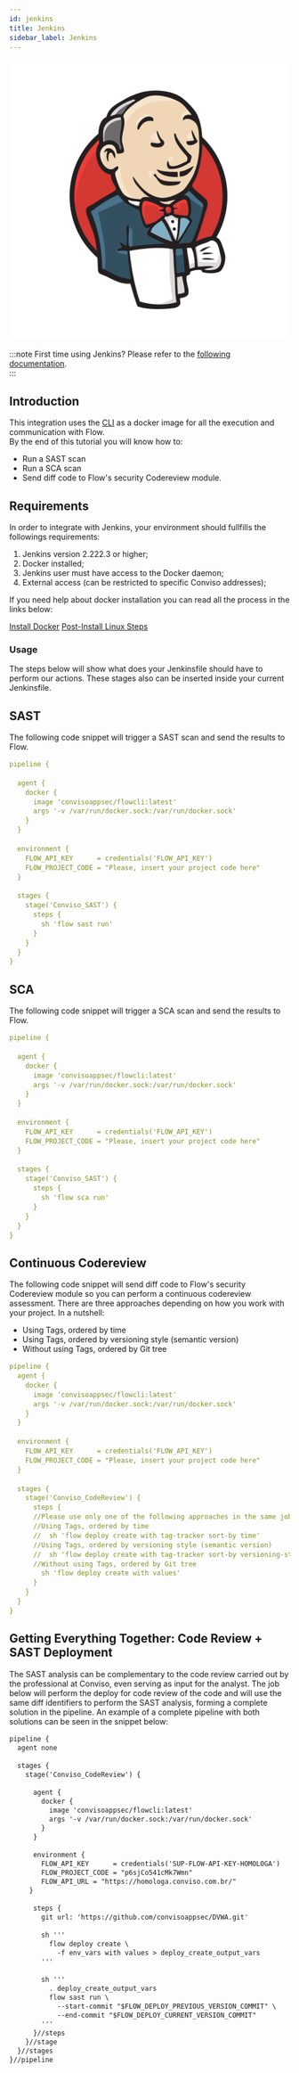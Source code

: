 ```yaml
---
id: jenkins
title: Jenkins
sidebar_label: Jenkins
---
```


<div style={{textAlign: 'center'}}>

![img](../../static/img/jenkins.png)

</div>

:::note
First time using Jenkins? Please refer to the [following documentation](https://www.jenkins.io/doc/book/).  
:::

## Introduction

This integration uses the [CLI](../cli/installation) as a docker image for all the execution and communication with Flow.  
By the end of this tutorial you will know how to:
- Run a SAST scan
- Run a SCA scan
- Send diff code to Flow's security Codereview module.

## Requirements
In order to integrate with Jenkins, your environment should fullfills the followings requirements:
1. Jenkins version 2.222.3 or higher;
1. Docker installed;
1. Jenkins user must have access to the Docker daemon;
1. External access (can be restricted to specific Conviso addresses);

If you need help about docker installation you can read all the process in the links below:

[Install Docker](https://docs.docker.com/engine/install/ubuntu/#install-using-the-convenience-script)
[Post-Install Linux Steps](https://docs.docker.com/engine/install/linux-postinstall/)



### Usage

The steps below will show what does your Jenkinsfile should have to perform our actions.
These stages also can be inserted inside your current Jenkinsfile.
## SAST
The following code snippet will trigger a SAST scan and send the results to Flow.

```yml
pipeline {

  agent {
    docker {
      image 'convisoappsec/flowcli:latest'
      args '-v /var/run/docker.sock:/var/run/docker.sock'
    }
  }

  environment {
    FLOW_API_KEY      = credentials('FLOW_API_KEY')
    FLOW_PROJECT_CODE = "Please, insert your project code here"
  }

  stages {
    stage('Conviso_SAST') {
      steps {
        sh 'flow sast run'
      }
    }
  }
}
```

## SCA
The following code snippet will trigger a SCA scan and send the results to Flow.

```yml
pipeline {

  agent {
    docker {
      image 'convisoappsec/flowcli:latest'
      args '-v /var/run/docker.sock:/var/run/docker.sock'
    }
  }

  environment {
    FLOW_API_KEY      = credentials('FLOW_API_KEY')
    FLOW_PROJECT_CODE = "Please, insert your project code here"
  }

  stages {
    stage('Conviso_SAST') {
      steps {
        sh 'flow sca run'
      }
    }
  }
}
```

## Continuous Codereview 
The following code snippet will send diff code to Flow's security Codereview module so you can 
perform a continuous codereview assessment.
There are three approaches depending on how you work with your project. In a nutshell:
- Using Tags, ordered by time
- Using Tags, ordered by versioning style (semantic version)
- Without using Tags, ordered by Git tree

```yml
pipeline {
  agent {
    docker {
      image 'convisoappsec/flowcli:latest'
      args '-v /var/run/docker.sock:/var/run/docker.sock'
    }
  }

  environment {
    FLOW_API_KEY      = credentials('FLOW_API_KEY')
    FLOW_PROJECT_CODE = "Please, insert your project code here"
  }

  stages {
    stage('Conviso_CodeReview') {
      steps {
      //Please use only one of the following approaches in the same job
      //Using Tags, ordered by time
      //  sh 'flow deploy create with tag-tracker sort-by time'
      //Using Tags, ordered by versioning style (semantic version)
      //  sh 'flow deploy create with tag-tracker sort-by versioning-style'
      //Without using Tags, ordered by Git tree
        sh 'flow deploy create with values'
      }
    }
  }
}
```

## Getting Everything Together: Code Review + SAST Deployment

The SAST analysis can be complementary to the code review carried out by the professional at Conviso, even serving as input for the analyst. The job below will perform the deploy for code review of the code and will use the same diff identifiers to perform the SAST analysis, forming a complete solution in the pipeline. An example of a complete pipeline with both solutions can be seen in the snippet below: 
```
pipeline {
  agent none
​
  stages {
    stage('Conviso_CodeReview') {
​
      agent {
        docker {
          image 'convisoappsec/flowcli:latest'
          args '-v /var/run/docker.sock:/var/run/docker.sock'
        }
      }
      
      environment {
        FLOW_API_KEY      = credentials('SUP-FLOW-API-KEY-HOMOLOGA')
        FLOW_PROJECT_CODE = "p6sjCo541cMk7Wmn"
        FLOW_API_URL = "https://homologa.conviso.com.br/"
     }
​
      steps {
        git url: 'https://github.com/convisoappsec/DVWA.git'
​
        sh '''
          flow deploy create \
	        -f env_vars with values > deploy_create_output_vars
        '''
​
        sh '''
          . deploy_create_output_vars
          flow sast run \
	        --start-commit "$FLOW_DEPLOY_PREVIOUS_VERSION_COMMIT" \
            --end-commit "$FLOW_DEPLOY_CURRENT_VERSION_COMMIT"
        '''
      }//steps
    }//stage
  }//stages
}//pipeline
```
